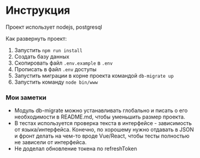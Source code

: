 # Инструкция

Проект использует nodejs, postgresql

Как развернуть проект:
1. Запустить `npm run install`
2. Создать базу данных
3. Скопировать файл `.env.example` в `.env`
4. Прописать в файл `.env` доступы
5. Запустить миграции в корне проекта командой `db-migrate up`
6. Запустить команду `node bin/www`

### Мои заметки
- Модуль db-migrate можно устанавливать глобально и писать о его 
  необходимости в README.md, чтобы уменьшить размер проекта.
- В тестах используется проверка текста в интерфейсе - зависимость от языка/интерфейса.
  Конечно, по хорошему нужно отдавать в JSON и фронт делать на чем-то вроде Vue/React, 
  чтобы тесты полностью не зависели от интерфейса.
- Не доделал обновление токена по refreshToken